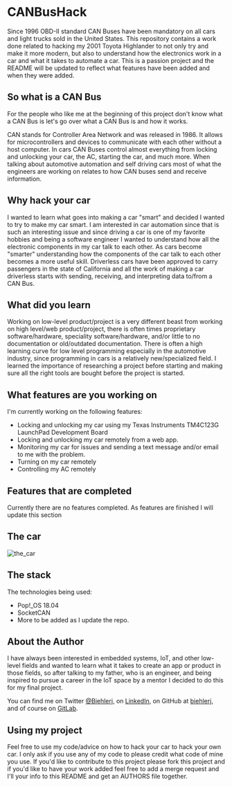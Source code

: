 # CANBusHack

Since 1996 OBD-II standard CAN Buses have been mandatory on all cars and light trucks sold in the United States. This repository contains a work done related to hacking my 2001 Toyota Highlander to not only try and make it more modern, but also to understand how the electronics work in a car and what it takes to automate a car. This is a passion project and the README will be updated to reflect what features have been added and when they were added.

## So what is a CAN Bus

For the people who like me at the beginning of this project don't know what a CAN Bus is let's go over what a CAN Bus is and how it works.

CAN stands for Controller Area Network and was released in 1986. It allows for microcontrollers and devices to communicate with each other without a host computer. In cars CAN Buses control almost everything from locking and unlocking your car, the AC, starting the car, and much more. When talking about automotive automation and self driving cars most of what the engineers are working on relates to how CAN buses send and receive information.

## Why hack your car

I wanted to learn what goes into making a car "smart" and decided I wanted to try to make my car smart. I am interested in car automation since that is such an interesting issue and since driving a car is one of my favorite hobbies and being a software engineer I wanted to understand how all the electronic components in my car talk to each other. As cars become "smarter" understanding how the components of the car talk to each other becomes a more useful skill. Driverless cars have been approved to carry passengers in the state of California and all the work of making a car driverless starts with sending, receiving, and interpreting data to/from a CAN Bus.

## What did you learn

Working on low-level product/project is a very different beast from working on high level/web product/project, there is often times proprietary software/hardware, speciality software/hardware, and/or little to no documentation or old/outdated documentation. There is often a high learning curve for low level programming especially in the automotive industry, since programming in cars is a relatively new/specialized field. I learned the importance of researching a project before starting and making sure all the right tools are bought before the project is started.

## What features are you working on

I'm currently working on the following features:

- Locking and unlocking my car using my Texas Instruments TM4C123G LaunchPad Development Board
- Locking and unlocking my car remotely from a web app.
- Monitoring my car for issues and sending a text message and/or email to me with the problem.
- Turning on my car remotely
- Controlling my AC remotely

## Features that are completed

Currently there are no features completed. As features are finished I will update this section

## The car

![the_car](../photos/highlander.png)

## The stack

The technologies being used:

- Pop!_OS 18.04
- SocketCAN
- More to be added as I update the repo.

## About the Author

I have always been interested in embedded systems, IoT, and other low-level fields and wanted to learn what it takes to create an app or product in those fields, so after talking to my father, who is an engineer, and being inspired to pursue a career in the IoT space by a mentor I decided to do this for my final project.

You can find me on Twitter [@Biehlerj](https://twitter.com/Biehlerj), on [LinkedIn](https://www.linkedin.com/in/jacob-biehler-475573139/), on GitHub at [biehlerj](https://github.com/biehlerj), and of course on [GitLab](https://gitlab.com/biehlerj).

## Using my project

Feel free to use my code/advice on how to hack your car to hack your own car. I only ask if you use any of my code to please credit what code of mine you use. If you'd like to contribute to this project please fork this project and if you'd like to have your work added feel free to add a merge request and I'll your info to this README and get an AUTHORS file together.
